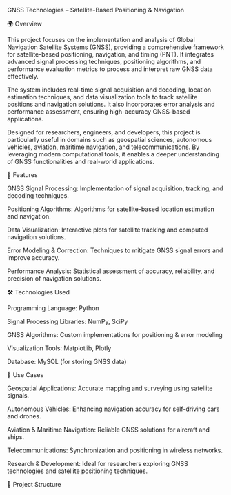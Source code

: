 GNSS Technologies – Satellite-Based Positioning & Navigation

🌍 Overview

This project focuses on the implementation and analysis of Global Navigation Satellite Systems (GNSS), providing a comprehensive framework for satellite-based positioning, navigation, and timing (PNT). It integrates advanced signal processing techniques, positioning algorithms, and performance evaluation metrics to process and interpret raw GNSS data effectively.

The system includes real-time signal acquisition and decoding, location estimation techniques, and data visualization tools to track satellite positions and navigation solutions. It also incorporates error analysis and performance assessment, ensuring high-accuracy GNSS-based applications.

Designed for researchers, engineers, and developers, this project is particularly useful in domains such as geospatial sciences, autonomous vehicles, aviation, maritime navigation, and telecommunications. By leveraging modern computational tools, it enables a deeper understanding of GNSS functionalities and real-world applications.

🚀 Features

GNSS Signal Processing: Implementation of signal acquisition, tracking, and decoding techniques.

Positioning Algorithms: Algorithms for satellite-based location estimation and navigation.

Data Visualization: Interactive plots for satellite tracking and computed navigation solutions.

Error Modeling & Correction: Techniques to mitigate GNSS signal errors and improve accuracy.

Performance Analysis: Statistical assessment of accuracy, reliability, and precision of navigation solutions.

🛠️ Technologies Used

Programming Language: Python

Signal Processing Libraries: NumPy, SciPy

GNSS Algorithms: Custom implementations for positioning & error modeling

Visualization Tools: Matplotlib, Plotly

Database: MySQL (for storing GNSS data)

🎯 Use Cases

Geospatial Applications: Accurate mapping and surveying using satellite signals.

Autonomous Vehicles: Enhancing navigation accuracy for self-driving cars and drones.

Aviation & Maritime Navigation: Reliable GNSS solutions for aircraft and ships.

Telecommunications: Synchronization and positioning in wireless networks.

Research & Development: Ideal for researchers exploring GNSS technologies and satellite positioning techniques.

📂 Project Structure
